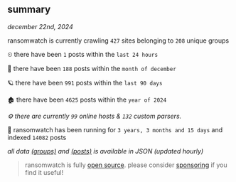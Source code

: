 
## summary
_december 22nd, 2024_

ransomwatch is currently crawling `427` sites belonging to `208` unique groups

⏲ there have been `1` posts within the `last 24 hours`

🦈 there have been `188` posts within the `month of december`

🪐 there have been `991` posts within the `last 90 days`

🏚 there have been `4625` posts within the `year of 2024`

_⚙️ there are currently `99` online hosts & `132` custom parsers._

🦕 ransomwatch has been running for `3 years, 3 months and 15 days` and indexed `14082` posts

_all data  [(groups)](http://ransomwhat.telemetry.ltd/groups) and [(posts)](http://ransomwhat.telemetry.ltd/posts) is available in JSON (updated hourly)_

> ransomwatch is fully [open source](https://github.com/joshhighet/ransomwatch#ransomwatch--). please consider [sponsoring](https://github.com/sponsors/joshhighet) if you find it useful!
